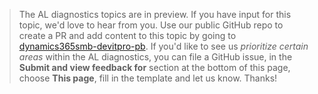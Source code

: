 > The AL diagnostics topics are in preview. If you have input for this topic, we'd love to hear from you. Use our public GitHub repo to create a PR and add content to this topic by going to [dynamics365smb-devitpro-pb](https://github.com/MicrosoftDocs/dynamics365smb-devitpro-pb). If you'd like to see us *prioritize certain areas* within the AL diagnostics, you can file a GitHub issue, in the **Submit and view feedback for** section at the bottom of this page, choose **This page**, fill in the template and let us know. Thanks!